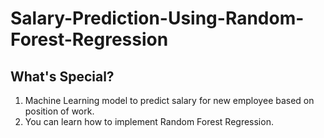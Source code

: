 # Salary-Prediction-Using-Random-Forest-Regression
## What's Special?
  1. Machine Learning model to predict salary for new employee based on position of work.
  2. You can learn how to implement Random Forest Regression.
